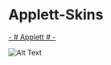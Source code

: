 # Applett-Skins

[- # Applett # -](https://drive.google.com/file/d/1kGos84OHAZnS78e1s8OH5gmeo5Qg23RY/view)

![Alt Text](https://cdn.discordapp.com/attachments/385716592857710592/755003872371802112/screenshot310.jpg)
